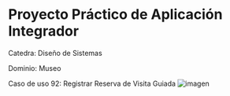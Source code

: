 # Proyecto Práctico de Aplicación Integrador
Catedra: Diseño de Sistemas

Dominio: Museo

Caso de uso 92: Registrar Reserva de Visita Guiada
![imagen](https://user-images.githubusercontent.com/63880187/136282813-10c7fb91-87ed-4b29-83b8-383f016275a3.png)

